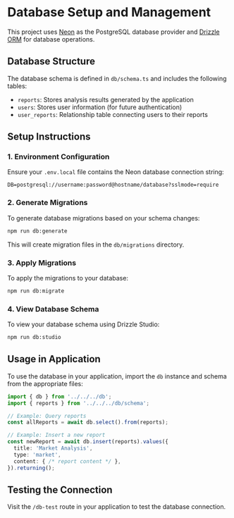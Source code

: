 # Database Setup and Management

This project uses [Neon](https://neon.tech/) as the PostgreSQL database provider and [Drizzle ORM](https://orm.drizzle.team/) for database operations.

## Database Structure

The database schema is defined in `db/schema.ts` and includes the following tables:

- `reports`: Stores analysis results generated by the application
- `users`: Stores user information (for future authentication)
- `user_reports`: Relationship table connecting users to their reports

## Setup Instructions

### 1. Environment Configuration

Ensure your `.env.local` file contains the Neon database connection string:

```
DB=postgresql://username:password@hostname/database?sslmode=require
```

### 2. Generate Migrations

To generate database migrations based on your schema changes:

```bash
npm run db:generate
```

This will create migration files in the `db/migrations` directory.

### 3. Apply Migrations

To apply the migrations to your database:

```bash
npm run db:migrate
```

### 4. View Database Schema

To view your database schema using Drizzle Studio:

```bash
npm run db:studio
```

## Usage in Application

To use the database in your application, import the `db` instance and schema from the appropriate files:

```typescript
import { db } from '../../../db';
import { reports } from '../../../db/schema';

// Example: Query reports
const allReports = await db.select().from(reports);

// Example: Insert a new report
const newReport = await db.insert(reports).values({
  title: 'Market Analysis',
  type: 'market',
  content: { /* report content */ },
}).returning();
```

## Testing the Connection

Visit the `/db-test` route in your application to test the database connection.
